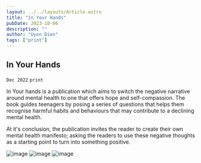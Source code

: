 ```yaml
---
layout: ../../layouts/Article.astro
title: "In Your Hands"
pubDate: 2023-10-06
description: ""
author: "Uyen Dien"
tags: ["print"]
---
```


## In Your Hands

`Dec 2022`
`print`

In Your hands is a publication which aims to switch the negative narrative around mental health to one that offers hope and self-compassion. The book guides teenagers by posing a series of questions that helps them recognise harmful habits and behaviours that may contribute to a declining mental health. 

At it's conclusion, the publication invites the reader to create their own mental health manifesto; asking the readers to use these negative thoughts as a starting point to turn into something positive.


![image](/assets/inyourhands/in-your-hands-2.jpg)
![image](/assets/inyourhands/in-your-hands-1.gif)
![image](/assets/inyourhands/in-your-hands-3.jpg)
